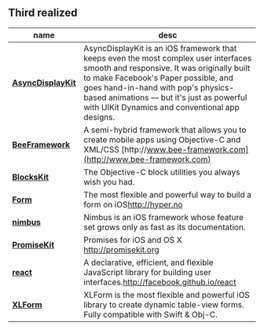 ## Third realized

| name | desc |
| --- | --- |
| [**AsyncDisplayKit**](https://github.com/facebook/AsyncDisplayKit) | AsyncDisplayKit is an iOS framework that keeps even the most complex user interfaces smooth and responsive. It was originally built to make Facebook's Paper possible, and goes hand-in-hand with pop's physics-based animations — but it's just as powerful with UIKit Dynamics and conventional app designs. |
| [**BeeFramework**](http://github.com/gavinkwoe/BeeFramework) | A semi-hybrid framework that allows you to create mobile apps using Objective-C and XML\/CSS [http:\/\/www.bee-framework.com](http://www.bee-framework.com) |
| [**BlocksKit**](https://github.com/zwaldowski/BlocksKit) | The Objective-C block utilities you always wish you had. |
| [**Form**](https://github.com/hyperoslo/Form) | The most flexible and powerful way to build a form on iOS[http:\/\/hyper.no](http://hyper.no) |
| [**nimbus**](https://github.com/jverkoey/nimbus) | Nimbus is an iOS framework whose feature set grows only as fast as its documentation. |
| [**PromiseKit**](https://github.com/mxcl/PromiseKit) | Promises for iOS and OS X [http:\/\/promisekit.org](http://promisekit.org) |
| [**react**](https://github.com/facebook/react) | A declarative, efficient, and flexible JavaScript library for building user interfaces.[http:\/\/facebook.github.io\/react](http://facebook.github.io/react) |
| [**XLForm**](https://github.com/xmartlabs/XLForm) | XLForm is the most flexible and powerful iOS library to create dynamic table-view forms. Fully compatible with Swift & Obj-C. |

